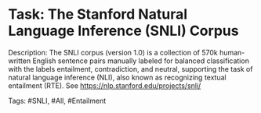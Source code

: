 Task: The Stanford Natural Language Inference (SNLI) Corpus
============================================================
Description: The SNLI corpus (version 1.0) is a collection of 570k human-written English sentence pairs manually labeled for balanced classification with the labels entailment, contradiction, and neutral, supporting the task of natural language inference (NLI), also known as recognizing textual entailment (RTE). See https://nlp.stanford.edu/projects/snli/

Tags: #SNLI, #All, #Entailment

